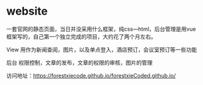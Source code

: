 # website

一套官网的静态页面，当日并没采用什么框架，纯css—html，后台管理是用vue框架写的，自己第一个独立完成的项目，大约花了两个月左右。

View  用作为新闻查阅，图片，以及单点登入，酒店预订，会议室预订等一些功能

后台   权限控制，文章的发布，文章的权限的审核，图片的管理

访问地址：https://forestxiecode.github.io/forestxieCoded.github.io/

